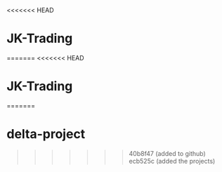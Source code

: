 <<<<<<< HEAD
# JK-Trading
=======
<<<<<<< HEAD
# JK-Trading
=======
# delta-project
>>>>>>> 40b8f47 (added to github)
>>>>>>> ecb525c (added the projects)
